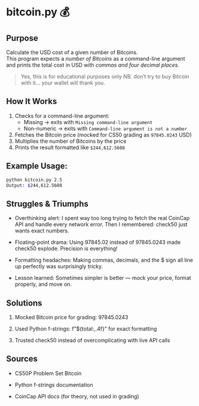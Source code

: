 # bitcoin.py 💰

## Purpose
Calculate the USD cost of a given number of Bitcoins.  
This program expects a *number of Bitcoins* as a command-line argument and prints the total cost in USD with *commas and four decimal places*.  

> Yes, this is for educational purposes only NB. don’t try to buy Bitcoin with it… your wallet will thank you.



## How It Works
1. Checks for a command-line argument:
   - Missing → exits with `Missing command-line argument`
   - Non-numeric → exits with `Command-line argument is not a number`
2. Fetches the Bitcoin price (mocked for CS50 grading as `97845.0243` USD)
3. Multiplies the number of Bitcoins by the price
4. Prints the result formatted like `$244,612.5608`

## Example Usage:

```bash
python bitcoin.py 2.5
Output: $244,612.5608
```

## Struggles & Triumphs 
- Overthinking alert: I spent way too long trying to fetch the real CoinCap API and handle every network error. Then I remembered:   check50 just wants exact numbers.

- Floating-point drama: Using 97845.02 instead of 97845.0243 made check50 explode. Precision is everything!

- Formatting headaches: Making commas, decimals, and the $ sign all line up perfectly was surprisingly tricky.

- Lesson learned: Sometimes simpler is better — mock your price, format properly, and move on.

## Solutions
1. Mocked Bitcoin price for grading: 97845.0243

2. Used Python f-strings: f"${total:,.4f}" for exact formatting

3. Trusted check50 instead of overcomplicating with live API calls

## Sources 
- CS50P Problem Set  Bitcoin

- Python f-strings documentation

- CoinCap API docs (for theory, not used in grading)